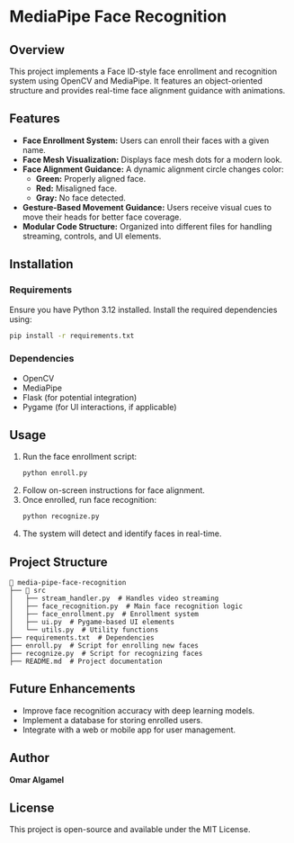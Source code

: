 # MediaPipe Face Recognition

## Overview
This project implements a Face ID-style face enrollment and recognition system using OpenCV and MediaPipe. It features an object-oriented structure and provides real-time face alignment guidance with animations.

## Features
- **Face Enrollment System:** Users can enroll their faces with a given name.
- **Face Mesh Visualization:** Displays face mesh dots for a modern look.
- **Face Alignment Guidance:** A dynamic alignment circle changes color:
  - **Green:** Properly aligned face.
  - **Red:** Misaligned face.
  - **Gray:** No face detected.
- **Gesture-Based Movement Guidance:** Users receive visual cues to move their heads for better face coverage.
- **Modular Code Structure:** Organized into different files for handling streaming, controls, and UI elements.

## Installation
### Requirements
Ensure you have Python 3.12 installed. Install the required dependencies using:
```sh
pip install -r requirements.txt
```

### Dependencies
- OpenCV
- MediaPipe
- Flask (for potential integration)
- Pygame (for UI interactions, if applicable)

## Usage
1. Run the face enrollment script:
   ```sh
   python enroll.py
   ```
2. Follow on-screen instructions for face alignment.
3. Once enrolled, run face recognition:
   ```sh
   python recognize.py
   ```
4. The system will detect and identify faces in real-time.

## Project Structure
```
📂 media-pipe-face-recognition
├── 📂 src
│   ├── stream_handler.py  # Handles video streaming
│   ├── face_recognition.py  # Main face recognition logic
│   ├── face_enrollment.py  # Enrollment system
│   ├── ui.py  # Pygame-based UI elements
│   └── utils.py  # Utility functions
├── requirements.txt  # Dependencies
├── enroll.py  # Script for enrolling new faces
├── recognize.py  # Script for recognizing faces
├── README.md  # Project documentation
```

## Future Enhancements
- Improve face recognition accuracy with deep learning models.
- Implement a database for storing enrolled users.
- Integrate with a web or mobile app for user management.

## Author
**Omar Algamel**

## License
This project is open-source and available under the MIT License.

